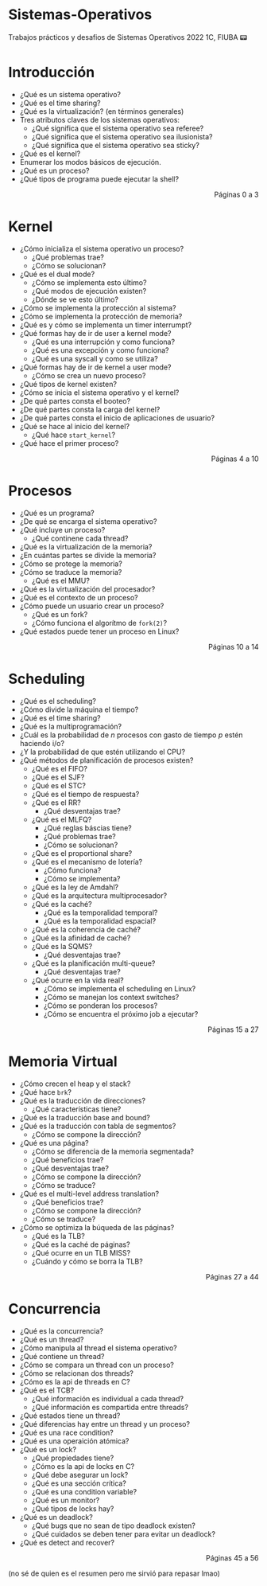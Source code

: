 # Sistemas-Operativos

Trabajos prácticos y desafios de Sistemas Operativos 2022 1C, FIUBA 📟

# Introducción 

- ¿Qué es un sistema operativo?
- ¿Qué es el time sharing?
- ¿Qué es la virtualización? (en términos generales)
- Tres atributos claves de los sistemas operativos:
    - ¿Qué significa que el sistema operativo sea referee?
    - ¿Qué significa que el sistema operativo sea ilusionista?
    - ¿Qué significa que el sistema operativo sea sticky?
- ¿Qué es el kernel?
- Enumerar los modos básicos de ejecución. 
- ¿Qué es un proceso?
- ¿Qué tipos de programa puede ejecutar la shell?

<div align="right">Páginas 0 a 3</div>

# Kernel

- ¿Cómo inicializa el sistema operativo un proceso?
    - ¿Qué problemas trae?
    - ¿Cómo se solucionan?
- ¿Qué es el dual mode?
    - ¿Cómo se implementa esto último?
    - ¿Qué modos de ejecución existen?
    - ¿Dónde se ve esto último?
- ¿Cómo se implementa la protección al sistema?
- ¿Cómo se implementa la protección de memoria?
- ¿Qué es y cómo se implementa un timer interrumpt?
- ¿Qué formas hay de ir de user a kernel mode?
    - ¿Qué es una interrupción y como funciona?
    - ¿Qué es una excepción y como funciona?
    - ¿Qué es una syscall y como se utiliza?
- ¿Qué formas hay de ir de kernel a user mode?
    - ¿Cómo se crea un nuevo proceso?
- ¿Qué tipos de kernel existen?
- ¿Cómo se inicia el sistema operativo y el kernel?
- ¿De qué partes consta el booteo?
- ¿De qué partes consta la carga del kernel?
- ¿De qué partes consta el inicio de aplicaciones de usuario?
- ¿Qué se hace al inicio del kernel?
    - ¿Qué hace `start_kernel`?
- ¿Qué hace el primer proceso?

<div align="right">Páginas 4 a 10</div>

# Procesos

- ¿Qué es un programa?
- ¿De qué se encarga el sistema operativo?
- ¿Qué incluye un proceso?
    - ¿Qué continene cada thread?
- ¿Qué es la virtualización de la memoria?
- ¿En cuántas partes se divide la memoria?
- ¿Cómo se protege la memoria?
- ¿Cómo se traduce la memoria?
    - ¿Qué es el MMU?
- ¿Qué es la virtualización del procesador?
- ¿Qué es el contexto de un proceso?
- ¿Cómo puede un usuario crear un proceso?
    - ¿Qué es un fork?
    - ¿Cómo funciona el algorítmo de `fork(2)`?
- ¿Qué estados puede tener un proceso en Linux?

<div align="right">Páginas 10 a 14</div>

# Scheduling

- ¿Qué es el scheduling?
- ¿Cómo divide la máquina el tiempo?
- ¿Qué es el time sharing?
- ¿Qué es la multiprogramación?
- ¿Cuál es la probabilidad de $n$ procesos con gasto de tiempo $p$ estén haciendo i/o?
- ¿Y la probabilidad de que estén utilizando el CPU?
- ¿Qué métodos de planificación de procesos existen?
    - ¿Qué es el FIFO?
    - ¿Qué es el SJF?
    - ¿Qué es el STC?
    - ¿Qué es el tiempo de respuesta?
    - ¿Qué es el RR?
        - ¿Qué desventajas trae?
    - ¿Qué es el MLFQ?
        - ¿Qué reglas báscias tiene?
        - ¿Qué problemas trae? 
        - ¿Cómo se solucionan?
    - ¿Qué es el proportional share?
    - ¿Qué es el mecanismo de lotería?
        - ¿Cómo funciona?
        - ¿Cómo se implementa?
    - ¿Qué es la ley de Amdahl?
    - ¿Qué es la arquitectura multiprocesador?
    - ¿Qué es la caché?
        - ¿Qué es la temporalidad temporal?
        - ¿Qué es la temporalidad espacial?
    - ¿Qué es la coherencia de caché?
    - ¿Qué es la afinidad de caché?
    - ¿Qué es la SQMS?
        - ¿Qué desventajas trae?
    - ¿Qué es la planificación multi-queue?
        - ¿Qué desventajas trae?
    - ¿Qué ocurre en la vida real?
        - ¿Cómo se implementa el scheduling en Linux?
        - ¿Cómo se manejan los context switches?
        - ¿Cómo se ponderan los procesos?
        - ¿Cómo se encuentra el próximo job a ejecutar?

<div align="right">Páginas 15 a 27</div>

# Memoria Virtual

- ¿Cómo crecen el heap y el stack?
- ¿Qué hace `brk`?
- ¿Qué es la traducción de direcciones?
    - ¿Qué características tiene?
- ¿Qué es la traducción base and bound?
- ¿Qué es la traducción con tabla de segmentos?
    - ¿Cómo se compone la dirección?
- ¿Qué es una página?
    - ¿Cómo se diferencia de la memoria segmentada?
    - ¿Qué beneficios trae?
    - ¿Qué desventajas trae?
    - ¿Cómo se compone la dirección?
    - ¿Cómo se traduce?
- ¿Qué es el multi-level address translation?
    - ¿Qué beneficios trae?
    - ¿Cómo se compone la dirección?
    - ¿Cómo se traduce?
- ¿Cómo se optimiza la búqueda de las páginas?
    - ¿Qué es la TLB?
    - ¿Qué es la caché de páginas?
    - ¿Qué ocurre en un TLB MISS?
    - ¿Cuándo y cómo se borra la TLB?

<div align="right">Páginas 27 a 44</div>

# Concurrencia

- ¿Qué es la concurrencia?
- ¿Qué es un thread?
- ¿Cómo manipula al thread el sistema operativo?
- ¿Qué contiene un thread?
- ¿Cómo se compara un thread con un proceso?
- ¿Cómo se relacionan dos threads?
- ¿Cómo es la api de threads en C?
- ¿Qué es el TCB?
    - ¿Qué información es individual a cada thread?
    - ¿Qué información es compartida entre threads?
- ¿Qué estados tiene un thread?
- ¿Qué diferencias hay entre un thread y un proceso?
- ¿Qué es una race condition?
- ¿Qué es una operaición atómica?
- ¿Qué es un lock?
    - ¿Qué propiedades tiene?
    - ¿Cómo es la api de locks en C?
    - ¿Qué debe asegurar un lock?
    - ¿Qué es una sección crítica?
    - ¿Qué es una condition variable?
    - ¿Qué es un monitor?
    - ¿Qué tipos de locks hay?
- ¿Qué es un deadlock?
    - ¿Qué bugs que no sean de tipo deadlock existen?
    - ¿Qué cuidados se deben tener para evitar un deadlock?
- ¿Qué es detect and recover?

<div align="right">Páginas 45 a 56</div>

(no sé de quien es el resumen pero me sirvió para repasar lmao)
